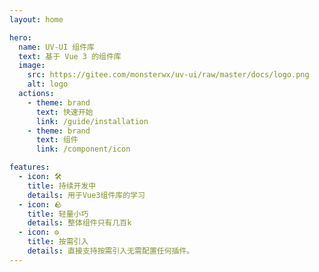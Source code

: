 ```yaml
---
layout: home

hero:
  name: UV-UI 组件库
  text: 基于 Vue 3 的组件库
  image:
    src: https://gitee.com/monsterwx/uv-ui/raw/master/docs/logo.png
    alt: logo
  actions:
    - theme: brand
      text: 快速开始
      link: /guide/installation
    - theme: brand
      text: 组件
      link: /component/icon

features:
  - icon: 🛠️
    title: 持续开发中
    details: 用于Vue3组件库的学习
  - icon: 🪨
    title: 轻量小巧
    details: 整体组件只有几百k
  - icon: ⚙️
    title: 按需引入
    details: 直接支持按需引入无需配置任何插件。
---
```

